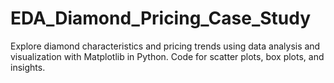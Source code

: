 # EDA_Diamond_Pricing_Case_Study
Explore diamond characteristics and pricing trends using data analysis and visualization with Matplotlib in Python. Code for scatter plots, box plots, and insights. 
